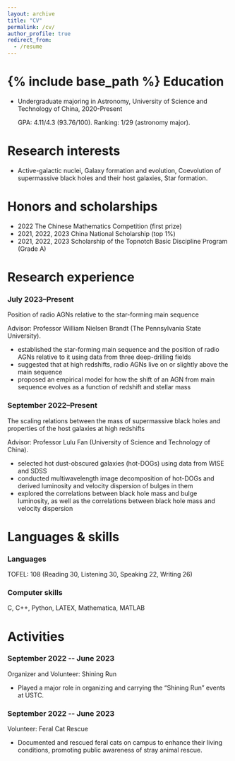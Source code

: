 ```yaml
---
layout: archive
title: "CV"
permalink: /cv/
author_profile: true
redirect_from:
  - /resume
---
```



{% include base_path %}
Education
======
* Undergraduate majoring in Astronomy, University of Science and Technology of China, 2020-Present


  GPA: 4.11/4.3 (93.76/100). Ranking: 1/29 (astronomy major).


Research interests
======
* Active-galactic nuclei, Galaxy formation and evolution, Coevolution of supermassive black holes and their host galaxies, Star formation.


Honors and scholarships
======
* 2022    The Chinese Mathematics Competition (first prize)
* 2021, 2022, 2023    China National Scholarship (top 1%) 
* 2021, 2022, 2023    Scholarship of the Topnotch Basic Discipline Program (Grade A)

Research experience
======
### July 2023–Present
Position of radio AGNs relative to the star-forming main sequence


Advisor: Professor William Nielsen Brandt (The Pennsylvania State University).


- established the star-forming main sequence and the position of radio AGNs relative to it using data from three deep-drilling fields 
- suggested that at high redshifts, radio AGNs live on or slightly above the main sequence 
- proposed an empirical model for how the shift of an AGN from main sequence evolves as a function of redshift and stellar mass

### September 2022–Present
The scaling relations between the mass of supermassive black holes and properties of the host galaxies at high redshifts


Advisor: Professor Lulu Fan (University of Science and Technology of China).


- selected hot dust-obscured galaxies (hot-DOGs) using data from WISE and SDSS
- conducted multiwavelength image decomposition of hot-DOGs and derived luminosity and velocity dispersion of bulges in them
- explored the correlations between black hole mass and bulge luminosity, as well as the correlations between black hole mass and velocity dispersion
  
Languages & skills
======
### Languages
TOFEL: 108 (Reading 30, Listening 30, Speaking 22, Writing 26)


### Computer skills
C, C++, Python, LATEX, Mathematica, MATLAB

Activities
======
### September 2022 -- June 2023
Organizer and Volunteer: Shining Run
* Played a major role in organizing and carrying the “Shining Run” events at USTC.

### September 2022 -- June 2023 
Volunteer: Feral Cat Rescue
* Documented and rescued feral cats on campus to enhance their living conditions, promoting public awareness of stray animal rescue.

